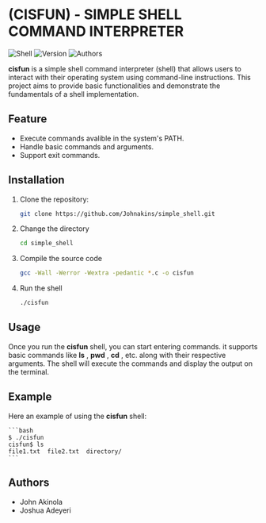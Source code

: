 # (CISFUN) - SIMPLE SHELL COMMAND INTERPRETER

![Shell](https://img.shield.io/badge/Shell-cisfun-blue)
![Version](https://img.shield.io/badge/Version-1.0-blue)
![Authors](https://img.shield.io/badge/Authors-John%20%26%20Joshua-orange)

**cisfun** is a simple shell command interpreter (shell) that allows users to interact with their operating system using command-line instructions. This project aims to provide basic functionalities and demonstrate the fundamentals of a shell implementation.

## Feature


- Execute commands avalible in the system's PATH.
- Handle basic commands and arguments.
- Support exit commands.

## Installation
1. Clone the repository:

	```bash
	git clone https://github.com/Johnakins/simple_shell.git
	```
2. Change the directory

	```bash
	cd simple_shell
	```
3. Compile the source code

	```bash
	gcc -Wall -Werror -Wextra -pedantic *.c -o cisfun
	```
4. Run the shell

	```bash
	./cisfun
	```

## Usage

Once you run the **cisfun** shell, you can start entering commands. it supports basic commands like **ls** ,  **pwd** , **cd** , etc. along with their respective arguments. The shell will execute the commands and display the output on the terminal.

## Example

Here an example of using the **cisfun** shell:

	```bash
	$ ./cisfun
	cisfun$ ls
	file1.txt  file2.txt  directory/
	```

## Authors

- John Akinola
- Joshua Adeyeri
